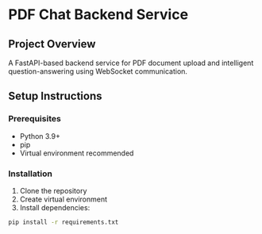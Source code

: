 # PDF Chat Backend Service

## Project Overview
A FastAPI-based backend service for PDF document upload and intelligent question-answering using WebSocket communication.

## Setup Instructions

### Prerequisites
- Python 3.9+
- pip
- Virtual environment recommended

### Installation
1. Clone the repository
2. Create virtual environment
3. Install dependencies:
```bash
pip install -r requirements.txt
